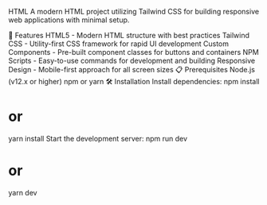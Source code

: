HTML
A modern HTML project utilizing Tailwind CSS for building responsive web applications with minimal setup.

🚀 Features
HTML5 - Modern HTML structure with best practices
Tailwind CSS - Utility-first CSS framework for rapid UI development
Custom Components - Pre-built component classes for buttons and containers
NPM Scripts - Easy-to-use commands for development and building
Responsive Design - Mobile-first approach for all screen sizes
📋 Prerequisites
Node.js (v12.x or higher)
npm or yarn
🛠️ Installation
Install dependencies:
npm install
# or
yarn install
Start the development server:
npm run dev
# or
yarn dev